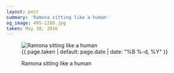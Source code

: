 ```yaml
---
layout: post
summary: 'Ramona sitting like a human'
og_image: 495-1280.jpg
taken: May 30, 2016
---
```


<figure class="post" data-src="{{ site.assets_url }}/{{ page.og_image }}">
<img alt="Ramona sitting like a human" sizes="(min-width: 700px) 50vw, calc(100vw - 2rem)" src="{{ site.assets_url }}/495-640.jpg" srcset="{{ site.assets_url }}/495-1280.jpg 1280w, {{ site.assets_url }}/495-960.jpg 960w, {{ site.assets_url }}/495-640.jpg 640w, {{ site.assets_url }}/495-320.jpg 320w"/>
<figcaption>
<time>{{ page.taken | default: page.date | date: "%B %-d, %Y" }}</time>
<p>Ramona sitting like a human</p>
</figcaption>
</figure>
